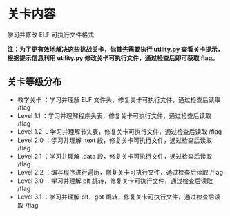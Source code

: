 # 关卡内容

学习并修改 ELF 可执行文件格式

**注：为了更有效地解决这些挑战关卡，你首先需要执行 utility.py 查看关卡提示，根据提示信息利用 utility.py 修改关卡可执行文件，通过检查后即可获取 flag。**

## 关卡等级分布

- 教学关卡 ：学习并理解 ELF 文件头，修复关卡可执行文件，通过检查后读取 /flag
- Level 1.1 ：学习并理解程序头表，修复关卡可执行文件，通过检查后读取 /flag
- Level 1.2 ：学习并理解节头表，修复关卡可执行文件，通过检查后读取 /flag
- Level 2.0 ：学习并理解 .text 段，修复关卡可执行文件，通过检查后读取 /flag
- Level 2.1 ：学习并理解 .data 段，修复关卡可执行文件，通过检查后读取 /flag
- Level 2.2 ：编写程序进行遍历，修复关卡可执行文件，通过检查后读取 /flag
- Level 3.0 ：学习并理解 plt 跳转，修复关卡可执行文件，通过检查后读取 /flag
- Level 3.1 ：学习并理解 plt，got 跳转，修复关卡可执行文件，通过检查后读取 /flag
